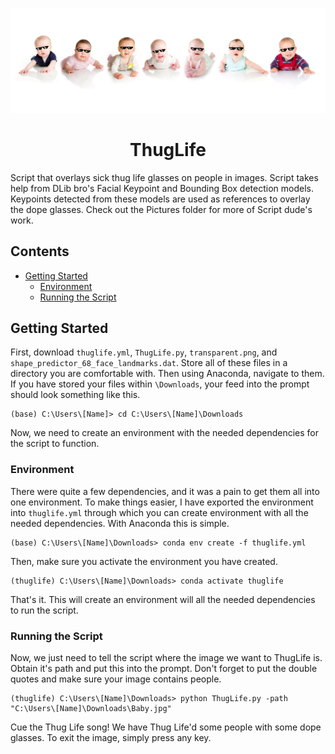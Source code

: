 <p align="center">
    <img src="https://github.com/BigusD/ThugLife/blob/master/Pictures/BabyThugLife.png">
</p>

<h1 align="center"> ThugLife </h1>

Script that overlays sick thug life glasses on people in images. Script takes help from DLib bro's Facial Keypoint and Bounding Box detection models. Keypoints detected from these models are used as references to overlay the dope glasses. Check out the Pictures folder for more of Script dude's work.

## Contents
- [Getting Started](#Getting-Started)
    * [Environment](#Environment)
    * [Running the Script](#Running-the-Script)

## Getting Started
First, download `thuglife.yml`, `ThugLife.py`, `transparent.png`, and `shape_predictor_68_face_landmarks.dat`. Store all of these files in a directory you are comfortable with. Then using Anaconda, navigate to them. If you have stored your files within `\Downloads`, your feed into the prompt should look something like this.

```commandline
(base) C:\Users\[Name]> cd C:\Users\[Name]\Downloads 
```
Now, we need to create an environment with the needed dependencies for the script to function.

### Environment
There were quite a few dependencies, and it was a pain to get them all into one environment. To make things easier, I have exported the environment into `thuglife.yml` through which you can create environment with all the needed dependencies. With Anaconda this is simple.

```commandline
(base) C:\Users\[Name]\Downloads> conda env create -f thuglife.yml 
```

Then, make sure you activate the environment you have created.

```commandline
(thuglife) C:\Users\[Name]\Downloads> conda activate thuglife
```

That's it. This will create an environment will all the needed dependencies to run the script.

### Running the Script
Now, we just need to tell the script where the image we want to ThugLife is. Obtain it's path and put this into the prompt. Don't forget to put the double quotes and make sure your image contains people. 

```commandline
(thuglife) C:\Users\[Name]\Downloads> python ThugLife.py -path "C:\Users\[Name]\Downloads\Baby.jpg"
```

Cue the Thug Life song! We have Thug Life'd some people with some dope glasses. To exit the image, simply press any key.
